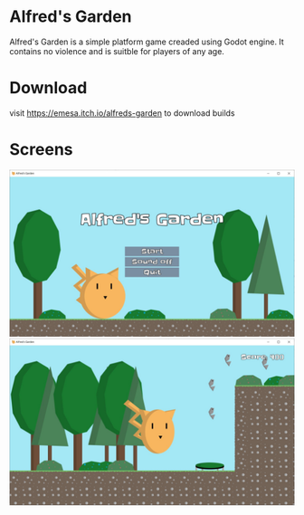 # Alfred's Garden

Alfred's Garden is a simple platform game creaded using Godot engine. It contains no violence and is suitble for players of any age.

# Download

visit https://emesa.itch.io/alfreds-garden to download builds

# Screens

![ScreenShot](/screens/menu.jpg?raw=true "Menu")
![ScreenShot](/screens/game.jpg?raw=true "Game")